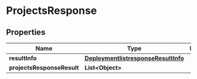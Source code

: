 # ProjectsResponse

## Properties
Name | Type | Description | Notes
------------ | ------------- | ------------- | -------------
**resultInfo** | [**DeploymentlistresponseResultInfo**](DeploymentlistresponseResultInfo.md) |  |  [optional]
**projectsResponseResult** | **List&lt;Object&gt;** |  |  [optional]
